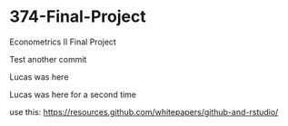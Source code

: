 # 374-Final-Project
Econometrics II Final Project

Test another commit

Lucas was here

Lucas was here for a second time

use this: https://resources.github.com/whitepapers/github-and-rstudio/